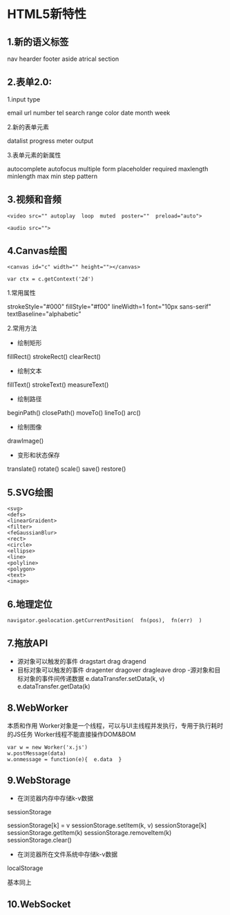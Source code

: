 # HTML5新特性

## 1.新的语义标签

nav
hearder
footer
aside
atrical
section

## 2.表单2.0:
1.input type

 email
 url
 number
 tel
 search
 range
 color
 date
 month
 week
 
2.新的表单元素

datalist
progress
meter
output

3.表单元素的新属性

autocomplete
autofocus
multiple
form
placeholder
required
maxlength
minlength
max
min
step
pattern

## 3.视频和音频


```
<video src="" autoplay  loop  muted  poster=""  preload="auto">

<audio src="">
```


## 4.Canvas绘图


```
<canvas id="c" width="" height=""></canvas>

var ctx = c.getContext('2d')
```


1.常用属性

strokeStyle="#000"
fillStyle="#f00"
lineWidth=1
font="10px sans-serif"
textBaseline="alphabetic"

2.常用方法

- 绘制矩形

fillRect()
strokeRect()
clearRect()

- 绘制文本

fillText()
strokeText()
measureText()

- 绘制路径

beginPath()
closePath()
moveTo()
lineTo()
arc()

- 绘制图像

drawImage()

- 变形和状态保存

translate()
rotate()
scale()
save()
restore()

## 5.SVG绘图


```
<svg>
<defs>
<linearGraident>
<filter>
<feGaussianBlur>
<rect>
<circle>
<ellipse>
<line>
<polyline>
<polygon>
<text>
<image>
```


## 6.地理定位


```
navigator.geolocation.getCurrentPosition(  fn(pos),  fn(err)  )
```


## 7.拖放API

- 源对象可以触发的事件
dragstart
drag
dragend
- 目标对象可以触发的事件
dragenter
dragover
dragleave
drop
-源对象和目标对象的事件间传递数据
e.dataTransfer.setData(k, v)
e.dataTransfer.getData(k)

## 8.WebWorker
本质和作用
Worker对象是一个线程，可以与UI主线程并发执行，专用于执行耗时的JS任务
Worker线程不能直接操作DOM&BOM

```
var w = new Worker('x.js')
w.postMessage(data)
w.onmessage = function(e){  e.data  }
```


## 9.WebStorage

- 在浏览器内存中存储k-v数据

sessionStorage

sessionStorage[k] = v
sessionStorage.setItem(k, v)
sessionStorage[k]
sessionStorage.getItem(k)
sessionStorage.removeItem(k)
sessionStorage.clear()

- 在浏览器所在文件系统中存储k-v数据

localStorage

基本同上


## 10.WebSocket
